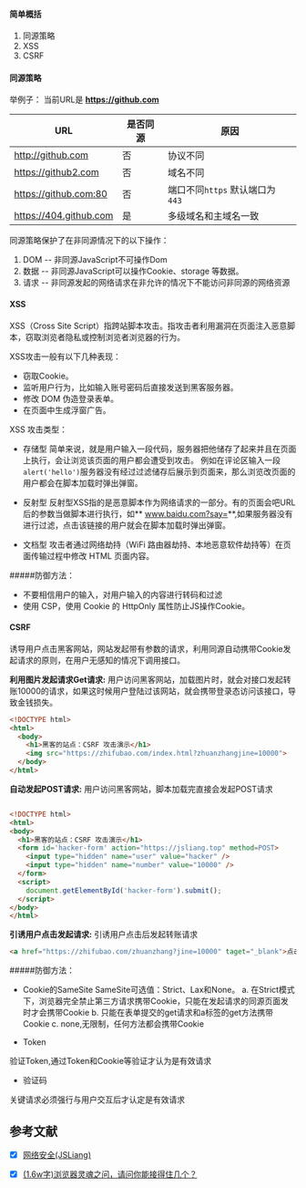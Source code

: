
#### 简单概括

1. 同源策略
2. XSS
3. CSRF


#### 同源策略

举例子： 当前URL是 **https://github.com**

| URL | 是否同源 | 原因 |
| --- | --- | --- |
| http://github.com | 否 | 协议不同 |
| https://github2.com | 否 | 域名不同 |
| https://github.com:80 | 否 | 端口不同`https` 默认端口为 `443` |
| https://404.github.com | 是 | 多级域名和主域名一致 |

同源策略保护了在非同源情况下的以下操作：
1. DOM -- 非同源JavaScript不可操作Dom
2. 数据 -- 非同源JavaScript可以操作Cookie、storage 等数据。
3. 请求 -- 非同源发起的网络请求在非允许的情况下不能访问非同源的网络资源

#### XSS

XSS（Cross Site Script）指跨站脚本攻击。指攻击者利用漏洞在页面注入恶意脚本，窃取浏览者隐私或控制浏览者浏览器的行为。

XSS攻击一般有以下几种表现：
- 窃取Cookie。
- 监听用户行为，比如输入账号密码后直接发送到黑客服务器。
- 修改 DOM 伪造登录表单。
- 在页面中生成浮窗广告。

XSS 攻击类型：
- 存储型
简单来说，就是用户输入一段代码，服务器把他储存了起来并且在页面上执行，会让浏览该页面的用户都会遭受到攻击。
例如在评论区输入一段``alert('hello')``服务器没有经过过滤储存后展示到页面来，那么浏览改页面的用户都会在脚本加载时弹出弹窗。
- 反射型
反射型XSS指的是恶意脚本作为网络请求的一部分。有的页面会吧URL后的参数当做脚本进行执行，如** www.baidu.com?say=<script>alert("你完蛋了")</script>**,如果服务器没有进行过滤，点击该链接的用户就会在脚本加载时弹出弹窗。

- 文档型
攻击者通过网络劫持（WiFi 路由器劫持、本地恶意软件劫持等）在页面传输过程中修改 HTML 页面内容。

#####防御方法：

- 不要相信用户的输入，对用户输入的内容进行转码和过滤
- 使用 CSP，使用 Cookie 的 HttpOnly 属性防止JS操作Cookie。

#### CSRF

诱导用户点击黑客网站，网站发起带有参数的请求，利用同源自动携带Cookie发起请求的原则，在用户无感知的情况下调用接口。

**利用图片发起请求Get请求:** 用户访问黑客网站，加载图片时，就会对接口发起转账10000的请求，如果这时候用户登陆过该网站，就会携带登录态访问该接口，导致金钱损失。

```html
<!DOCTYPE html>
<html>
  <body>
    <h1>黑客的站点：CSRF 攻击演示</h1>
    <img src="https://zhifubao.com/index.html?zhuanzhangjine=10000">
  </body>
</html>
```

**自动发起POST请求:** 用户访问黑客网站，脚本加载完直接会发起POST请求

```html

<!DOCTYPE html>
<html>
<body>
  <h1>黑客的站点：CSRF 攻击演示</h1>
  <form id='hacker-form' action="https://jsliang.top" method=POST>
    <input type="hidden" name="user" value="hacker" />
    <input type="hidden" name="number" value="10000" />
  </form>
  <script>
    document.getElementById('hacker-form').submit();
  </script>
</body>
</html>

```

**引诱用户点击发起请求:** 引诱用户点击后发起转账请求
```html
<a href="https://zhifubao.com/zhuanzhang?jine=10000" taget="_blank">点击看美女</a>
```
#####防御方法：

- Cookie的SameSite
SameSite可选值：Strict、Lax和None。
a. 在Strict模式下，浏览器完全禁止第三方请求携带Cookie，只能在发起请求的同源页面发时才会携带Cookie
b. 只能在表单提交的get请求和a标签的get方法携带Cookie
c. none,无限制，任何方法都会携带Cookie

- Token

验证Token,通过Token和Cookie等验证才认为是有效请求

- 验证码

关键请求必须强行与用户交互后才认定是有效请求


## 参考文献

* [x] [网络安全(JSLiang)](https://github.com/LiangJunrong/document-library/blob/master/%E7%B3%BB%E5%88%97-%E9%9D%A2%E8%AF%95%E8%B5%84%E6%96%99/%E6%B5%8F%E8%A7%88%E5%99%A8/%E9%87%8D%E6%8E%92%E5%92%8C%E9%87%8D%E7%BB%98.md)

* [x] [(1.6w字)浏览器灵魂之问，请问你能接得住几个？](https://juejin.cn/post/6844904021308735502)


